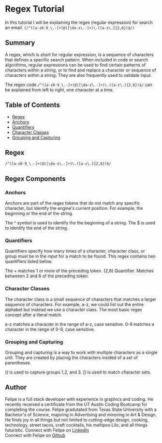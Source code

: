 # Regex Tutorial

In this tutorial I will be explaining the regex (regular expression) for search an email. 
`(/^([a-z0-9_\.-]+)@([\da-z\.-]+)\.([a-z\.]{2,6})$/)`

## Summary

A regex, which is short for regular expression, is a sequence of characters that defines a specific search pattern. When included in code or search algorithms, regular expressions can be used to find certain patterns of characters within a string, or to find and replace a character or sequence of characters within a string. They are also frequently used to validate input.

The regex code `/^([a-z0-9_\.-]+)@([\da-z\.-]+)\.([a-z\.]{2,6})$/` can be explained from left to right, one character at a time. 

## Table of Contents

- [Regex](##regex)
- [Anchors](#anchors)
- [Quantifiers](#quantifiers)
- [Character Classes](#character-classes)
- [Grouping and Capturing](#grouping-and-capturing)


## Regex 
`/^([a-z0-9_\.-]+)@([\da-z\.-]+)\.([a-z\.]{2,6})$/`

## Regex Components

### Anchors
Anchors are part of the regex tokens that do not match any specific character, but identify the engine's current position. For example, the beginning or the end of the string. 

The ^ symbol is used to identify the the beginning of a string. 
The $ is used to identify the end of the string. 

### Quantifiers
Quantifiers specify how many times of a character, character class, or group must be in the input for a match to be found. This regex contains two quantifiers listed below.

The + matches 1 or more of the preceding token. 
{2,6} Quantifier. Matches betweeen 2 and 6 of the preceding token.

### Character Classes
The character class is a small sequence of characters that matches a larger sequence of characters. For example, a-z, we could list out the entire alphabet but instead we use a character class. The most basic regex concept after a literal match.

a-z matches a character in the range of a-z, case sensitive.
0-9 matches a character in the range of 0-9, case sensitive.

### Grouping and Capturing
Grouping and capturing is a way to work with multiple characters as a single unit. They are created by placing the characters insided of a set of parentheses. 

() is used to capture groups 1,2, and 3.
[] is used to match character sets.

## Author

Felipe is a full stack developer with experience in graphics and coding. He recently received a certificate from the UT Austin Coding Bootcamp for completing the course. Felipe gradutated from Texas State University with a Bachelor's of Science, majoring in Advertising and minoring in Art & Design. He finds joy in all things but not limited to cutting-edge design, cooking, technology, street tacos, craft cocktails, his maltipoo Lilo, and all things futuristic.
Connect with Felipe on [LinkedIn](https://www.linkedin.com/in/felipe-mendoza-zintzun-40b28a232/) <br>
Connect with Felipe on [Github](https://github.com/felipezintzun)
